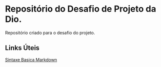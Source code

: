 # Repositório do Desafio de Projeto da Dio.
Repositório criado para o desafio do projeto.

## Links Úteis
[Sintaxe Basica Markdown](https://www.markdownguide.org/basic-syntax/)
